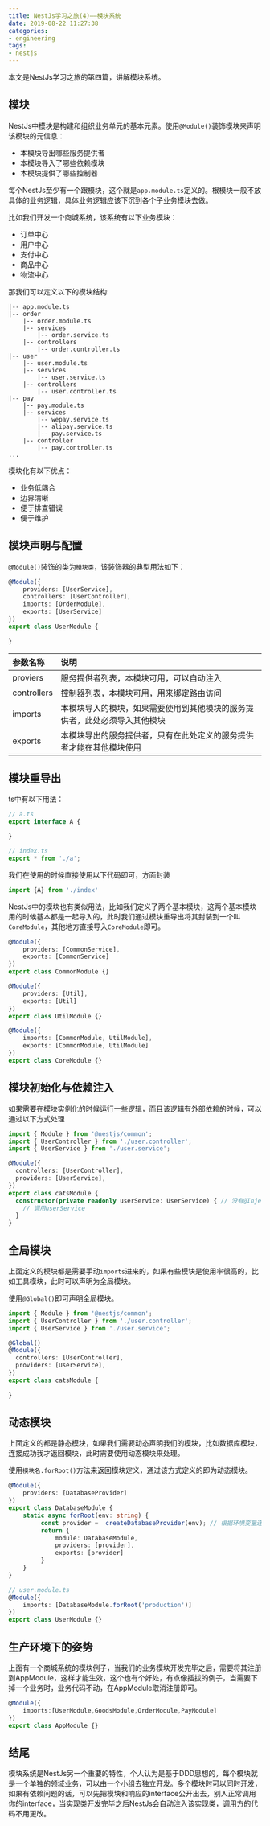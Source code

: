 ```yaml
---
title: NestJs学习之旅(4)——模块系统
date: 2019-08-22 11:27:38
categories:
- engineering
tags:
- nestjs
---
```


本文是NestJs学习之旅的第四篇，讲解模块系统。

## 模块

NestJs中模块是构建和组织业务单元的基本元素。使用`@Module()`装饰模块来声明该模块的元信息：

+ 本模块导出哪些服务提供者
+ 本模块导入了哪些依赖模块
+ 本模块提供了哪些控制器

每个NestJs至少有一个跟模块，这个就是`app.module.ts`定义的。根模块一般不放具体的业务逻辑，具体业务逻辑应该下沉到各个子业务模块去做。

比如我们开发一个商城系统，该系统有以下业务模块：

+ 订单中心
+ 用户中心
+ 支付中心
+ 商品中心
+ 物流中心

那我们可以定义以下的模块结构:

```
|-- app.module.ts
|-- order
    |-- order.module.ts
    |-- services
        |-- order.service.ts
    |-- controllers
        |-- order.controller.ts
|-- user
    |-- user.module.ts
    |-- services
        |-- user.service.ts
    |-- controllers
        |-- user.controller.ts
|-- pay
    |-- pay.module.ts
    |-- services
        |-- wepay.service.ts
        |-- alipay.service.ts
        |-- pay.service.ts
    |-- controller
        |-- pay.controller.ts
...
```

模块化有以下优点：

+ 业务低耦合
+ 边界清晰
+ 便于排查错误
+ 便于维护

## 模块声明与配置

`@Module()`装饰的类为`模块类`，该装饰器的典型用法如下：

```ts
@Module({
    providers: [UserService],
    controllers: [UserController],
    imports: [OrderModule],
    exports: [UserService]
})
export class UserModule {

}
```

| 参数名称    | 说明                                                                       |
| :---------- | :------------------------------------------------------------------------- |
| proviers    | 服务提供者列表，本模块可用，可以自动注入                                   |
| controllers | 控制器列表，本模块可用，用来绑定路由访问                                   |
| imports     | 本模块导入的模块，如果需要使用到其他模块的服务提供者，此处必须导入其他模块 |
| exports     | 本模块导出的服务提供者，只有在此处定义的服务提供者才能在其他模块使用       |

## 模块重导出

ts中有以下用法：

```ts
// a.ts
export interface A {

}
```

```ts
// index.ts
export * from './a';
```

我们在使用的时候直接使用以下代码即可，方面封装

```ts
import {A} from './index'
```

NestJs中的模块也有类似用法，比如我们定义了两个基本模块，这两个基本模块用的时候基本都是一起导入的，此时我们通过模块重导出将其封装到一个叫`CoreModule`，其他地方直接导入`CoreModule`即可。

```ts
@Module({
    providers: [CommonService],
    exports: [CommonService]
})
export class CommonModule {}
```

```ts
@Module({
    providers: [Util],
    exports: [Util]
})
export class UtilModule {}
```

```ts
@Module({
    imports: [CommonModule, UtilModule],
    exports: [CommonModule, UtilModule]
})
export class CoreModule {}
```

## 模块初始化与依赖注入

如果需要在模块实例化的时候运行一些逻辑，而且该逻辑有外部依赖的时候，可以通过以下方式处理

```ts
import { Module } from '@nestjs/common';
import { UserController } from './user.controller';
import { UserService } from './user.service';

@Module({
  controllers: [UserController],
  providers: [UserService],
})
export class catsModule {
  constructor(private readonly userService: UserService) { // 没有@Inject
    // 调用userService
  }
}
```

## 全局模块

上面定义的模块都是需要手动`imports`进来的，如果有些模块是使用率很高的，比如工具模块，此时可以声明为全局模块。

使用`@Global()`即可声明全局模块。

```ts
import { Module } from '@nestjs/common';
import { UserController } from './user.controller';
import { UserService } from './user.service';

@Global()
@Module({
  controllers: [UserController],
  providers: [UserService],
})
export class catsModule {
  
}
```

## 动态模块

上面定义的都是静态模块，如果我们需要动态声明我们的模块，比如数据库模块，连接成功我才返回模块，此时需要使用动态模块来处理。

使用`模块名.forRoot()`方法来返回模块定义，通过该方式定义的即为动态模块。

```ts
@Module({
    providers: [DatabaseProvider]
})
export class DatabaseModule {
    static async forRoot(env: string) {
         const provider =  createDatabaseProvider(env); // 根据环境变量连接不同的数据库
         return {
             module: DatabaseModule,
             providers: [provider],
             exports: [provider]
         }
    }
}
```

```ts
// user.module.ts
@Module({
    imports: [DatabaseModule.forRoot('production')]
})
export class UserModule {}
```

## 生产环境下的姿势

上面有一个商城系统的模块例子，当我们的业务模块开发完毕之后，需要将其注册到AppModule，这样才能生效，这个也有个好处，有点像插拔的例子，当需要下掉一个业务时，业务代码不动，在AppModule取消注册即可。

```ts
@Module({
    imports:[UserModule,GoodsModule,OrderModule,PayModule]
})
export class AppModule {}
```

## 结尾

模块系统是NestJs另一个重要的特性，个人认为是基于DDD思想的，每个模块就是一个单独的领域业务，可以由一个小组去独立开发。多个模块时可以同时开发，如果有依赖问题的话，可以先把模块和响应的interface公开出去，别人正常调用你的interface，当实现类开发完毕之后NestJs会自动注入该实现类，调用方的代码不用更改。

